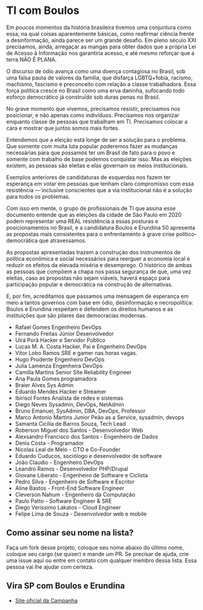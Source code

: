 # TI com Boulos

Em poucos momentos da história brasileira tivemos uma conjuntura como essa, na qual coisas aparentemente básicas, como reafirmar ciência frente a desinformação, ainda parece ser um grande desafio. Em pleno século XXI precisamos, ainda, arregaçar as mangas para obter dados que a própria Lei de Acesso à Informação nos garantiria acesso, e até mesmo reforçar que a terra NÃO É PLANA.

O discurso de ódio avança como uma doença contagiosa no Brasil, sob uma falsa pauta de valores da família, que disfarça LGBTQ+fobia, racismo, machismo, fascismo e preconceito com relação a classe trabalhadora. Essa força política cresce no Brasil como uma erva daninha, sufocando todo esforço democrático já construído sob duras penas no Brasil.

No grave momento que vivemos, precisamos resistir, precisamos nos posicionar, e não apenas como indivíduos. Precisamos nos organizar enquanto classe de pessoas que trabalham em TI. Precisamos colocar a cara e mostrar que juntos somos mais fortes.

Entendemos que a eleição está longe de ser a solução para o problema. Que somente com muita luta popular poderemos fazer as mudanças necessárias para que possamos ter um Brasil de fato para o povo e somente com trabalho de base podemos conquistar isso. Mas as eleições existem, as pessoas são eleitas e elas governam os meios institucionais.

Exemplos anteriores de candidaturas de esquerdas nos fazem ter esperança em votar em pessoas que tenham claro compromisso com essa resistência — inclusive conscientes que a via institucional não é a solução para todos os problemas.

Com isso em mente, o grupo de profissionais de TI que assina esse documento entende que as eleições da cidade de São Paulo em 2020 podem representar uma REAL resistência a essas posturas e posicionamentos no Brasil, e a candidatura Boulos e Erundina 50 apresenta as propostas mais consistentes para o enfrentamento à grave crise político-democrática que atravessamos.

As propostas apresentadas trazem a construção dos instrumentos de política econômica e social necessários para reerguer a economia local e reduzir os efeitos da elevada miséria e desemprego. O histórico de ambas as pessoas que compõem a chapa nos passa segurança de que, uma vez eleitas, caso as propostas não sejam viáveis, haverá espaço para participação popular e democrática na construção de alternativas.

E, por fim, acreditamos que passamos uma mensagem de esperança em meio a tantos governos com base em ódio, desinformação e necropolítica: Boulos e Erundina respeitam e defendem os direitos humanos e as instituições que são pilares das democracias modernas.

 - Rafael Gomes  Engenheiro DevOps
 - Fernando Freitas Júnior  Desenvolvedor
 - Uirá Porã  Hacker e Servidor Público
 - Lucas M. A. Costa  Hacker, Pai e Engenheiro DevOps
 - Vitor Lobo Ramos  SRE e gamer nas horas vagas.
 - Hugo Prudente  Engenheiro DevOps
 - Julia Lamenza  Engenheira DevOps 
 - Camilla Martins  Senior Site Reliability Engineer 
 - Ana Paula Gomes  programadora
 - Braier Alves  Sys Admin
 - Eduardo Mendes  Hacker e Streamer
 - Ibirisol Fontes  Analista de redes e sistemas
 - Diego Neves Sysadmin, DevOps, NetAdmin
 - Bruno Emanuel, SysAdmin, DBA, DevOps, Professor
 - Marco Antonio Martins Junior  Peão as a Service, sysadmin, devops
 - Samanta Cicilia de Barros Souza, Tech Lead
 - Roberson Miguel dos Santos - Desenvolvedor Web
 - Alexsandro Francisco dos Santos - Engenheiro de Dados
 - Denis Costa - Programador
 - Nicolas Leal de Melo - CTO e Co-Founder
 - Eduardo Cuducos, sociólogo e desenvolvedor de software
 - João Claudio - Engenheiro DevOps
 - Leandro Ramos - Desenvolvedor PHP/Drupal
 - Giovane Liberato - Engenheiro de Software e Ciclista
 - Pedro Silva - Engenheiro de Software e Escritor
 - Aline Bastos - Front-End Software Engineer
 - Cleverson Nahum - Engenheiro da Computação
 - Paulo Patto - Software Engineer & SRE
 - Diego Verissimo Lakatos - Cloud Engineer
 - Felipe Lima de Souza - Desenvolvedor web e mobile
 
## Como assinar seu nome na lista? 

Faça um fork desse projeto, coloque seu nome abaixo do último nome, coloque seu cargo (se quiser) e mande um PR. Se precisar de ajuda, crie uma issue aqui ou entre em contato com qualquer membro dessa lista. Essa pessoa vai lhe ajudar com certeza.

## Vira SP com Boulos e Erundina

- [Site oficial da Campanha](https://virasp.com.br/)
